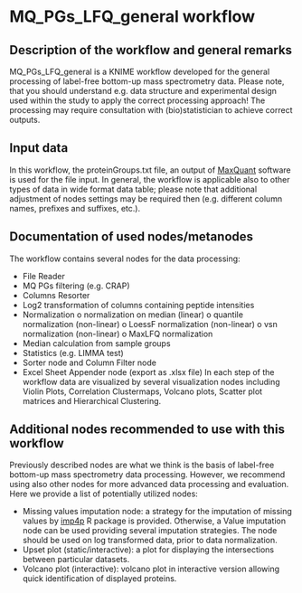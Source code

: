 # MQ_PGs_LFQ_general workflow

## Description of the workflow and general remarks
MQ_PGs_LFQ_general is a KNIME workflow developed for the general processing of label-free bottom-up mass spectrometry data.
Please note, that you should understand e.g. data structure and experimental design used within the study to apply the correct processing approach! The processing may require consultation with (bio)statistician to achieve correct outputs.

## Input data
In this workflow, the proteinGroups.txt file, an output of [MaxQuant](http://coxdocs.org/doku.php?id=maxquant:start) software  is used for the file input. 
In general, the workflow is applicable also to other types of data in wide format data table; please note that additional adjustment of nodes settings may be required then (e.g. different column names, prefixes and suffixes, etc.).

## Documentation of used nodes/metanodes
The workflow contains several nodes for the data processing:
-	File Reader
-	MQ PGs filtering (e.g. CRAP)
-   Columns Resorter
-	Log2 transformation of columns containing peptide intensities
-	Normalization
o	normalization on median (linear)
o	quantile normalization (non-linear)
o	LoessF normalization (non-linear)
o	vsn normalization (non-linear)
o	MaxLFQ normalization
-	Median calculation from sample groups
-   Statistics (e.g. LIMMA test)
-   Sorter node and Column Filter node
-   Excel Sheet Appender node (export as .xlsx file)
In each step of the workflow data are visualized by several visualization nodes including Violin Plots, Correlation Clustermaps, Volcano plots, Scatter plot matrices and Hierarchical Clustering.

## Additional nodes recommended to use with this workflow
Previously described nodes are what we think is the basis of label-free bottom-up mass spectrometry data processing. However, we recommend using also other nodes for more advanced data processing and evaluation. Here we provide a list of potentially utilized nodes:
-	Missing values imputation node: a strategy for the imputation of missing values by [imp4p](https://cran.r-project.org/web/packages/imp4p/index.html) R package is provided. Otherwise, a Value imputation node can be used providing several imputation strategies. The node should be used on log transformed data, prior to data normalization.
-	Upset plot (static/interactive): a plot for displaying the intersections between particular datasets.
-	Volcano plot (interactive): volcano plot in interactive version allowing quick  identification of displayed proteins.

